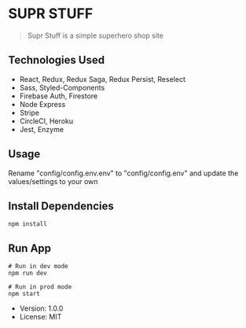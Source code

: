 # SUPR STUFF

> Supr Stuff is a simple superhero shop site

## Technologies Used

- React, Redux, Redux Saga, Redux Persist, Reselect
- Sass, Styled-Components
- Firebase Auth, Firestore
- Node Express
- Stripe
- CircleCI, Heroku
- Jest, Enzyme

## Usage

Rename "config/config.env.env" to "config/config.env" and update the values/settings to your own

## Install Dependencies

```
npm install
```

## Run App

```
# Run in dev mode
npm run dev

# Run in prod mode
npm start
```

- Version: 1.0.0
- License: MIT
